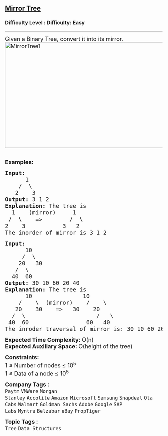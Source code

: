 <h2><a href="https://www.geeksforgeeks.org/problems/mirror-tree/1">Mirror Tree</a></h2><h3>Difficulty Level : Difficulty: Easy</h3><hr><div class="problems_problem_content__Xm_eO"><p><span style="font-size: 18px;">Given a Binary Tree, convert it into its mirror.<br><img class="aligncenter size-full wp-image-663" style="height: 338px; width: 591px;" title="MirrorTree1" src="https://contribute.geeksforgeeks.org/wp-content/uploads/mirrortrees.jpg" alt="MirrorTree1">&nbsp;&nbsp;&nbsp;&nbsp;&nbsp;&nbsp;&nbsp;&nbsp;&nbsp;&nbsp;&nbsp;&nbsp; </span></p>
<p><span style="font-size: 18px;"><strong>Examples:</strong></span></p>
<pre><span style="font-size: 18px;"><strong>Input:
</strong>      1
&nbsp;   /  \
&nbsp;  2    3
<strong>Output: </strong>3 1 2<strong>
Explanation: </strong>The tree is
&nbsp;&nbsp;1&nbsp;&nbsp;  (mirror)     1
 /&nbsp;&nbsp;\&nbsp;&nbsp;  =&gt;&nbsp;&nbsp;&nbsp;&nbsp;&nbsp;   /&nbsp; \
2&nbsp;&nbsp;&nbsp; 3&nbsp;&nbsp;&nbsp;&nbsp;&nbsp;&nbsp;&nbsp;&nbsp;&nbsp;  3&nbsp;  2
The inorder of mirror is 3 1 2</span></pre>
<pre><span style="font-size: 18px;"><strong>Input:
</strong>      10
&nbsp;    /  \
&nbsp;   20   30
&nbsp;  /  \
&nbsp; 40  60
<strong>Output: </strong>30 10 60 20 40<strong>
Explanation: </strong>The tree is
&nbsp;&nbsp;&nbsp;&nbsp;&nbsp; 10&nbsp;&nbsp;&nbsp;&nbsp;&nbsp;&nbsp;&nbsp;&nbsp;&nbsp;&nbsp;&nbsp;&nbsp;&nbsp;&nbsp; 10
&nbsp;&nbsp;  /&nbsp;&nbsp;&nbsp;&nbsp;\&nbsp;&nbsp;(mirror)    /&nbsp;&nbsp;&nbsp; \
&nbsp;  20&nbsp;&nbsp;&nbsp; 30&nbsp;&nbsp;&nbsp; =&gt; &nbsp; 30&nbsp;&nbsp;&nbsp; 20
&nbsp; /&nbsp;&nbsp;\&nbsp;&nbsp;&nbsp;&nbsp;&nbsp;&nbsp;&nbsp;&nbsp;&nbsp;&nbsp;&nbsp;&nbsp;&nbsp;&nbsp;&nbsp;      /&nbsp;&nbsp;&nbsp;\
&nbsp;40&nbsp; 60&nbsp;&nbsp;&nbsp;&nbsp;&nbsp;&nbsp;&nbsp;&nbsp;&nbsp;&nbsp;&nbsp;&nbsp;&nbsp;&nbsp;&nbsp;&nbsp; 60&nbsp;&nbsp;&nbsp;40
The inroder traversal of mirror is: 30 10 60 20 40.</span></pre>
<p><span style="font-size: 18px;"><strong>Expected Time Complexity:&nbsp;</strong>O(n)<br><strong>Expected Auxiliary Space:&nbsp;</strong>O(height of the tree)</span></p>
<p><span style="font-size: 18px;"><strong>Constraints:</strong><br>1 ≤ Number of nodes ≤ 10<sup>5</sup><br>1 ≤ Data of a node ≤ 10<sup>5</sup></span></p></div><p><span style=font-size:18px><strong>Company Tags : </strong><br><code>Paytm</code>&nbsp;<code>VMWare</code>&nbsp;<code>Morgan Stanley</code>&nbsp;<code>Accolite</code>&nbsp;<code>Amazon</code>&nbsp;<code>Microsoft</code>&nbsp;<code>Samsung</code>&nbsp;<code>Snapdeal</code>&nbsp;<code>Ola Cabs</code>&nbsp;<code>Walmart</code>&nbsp;<code>Goldman Sachs</code>&nbsp;<code>Adobe</code>&nbsp;<code>Google</code>&nbsp;<code>SAP Labs</code>&nbsp;<code>Myntra</code>&nbsp;<code>Belzabar</code>&nbsp;<code>eBay</code>&nbsp;<code>PropTiger</code>&nbsp;<br><p><span style=font-size:18px><strong>Topic Tags : </strong><br><code>Tree</code>&nbsp;<code>Data Structures</code>&nbsp;
